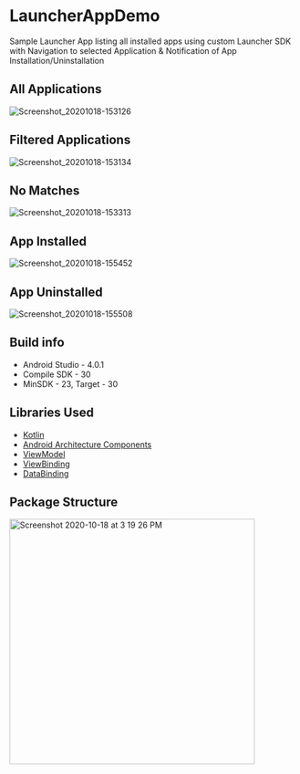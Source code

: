 # LauncherAppDemo
Sample Launcher App listing all installed apps using custom Launcher SDK with Navigation to selected Application & Notification of App Installation/Uninstallation

## All Applications ##
![Screenshot_20201018-153126](https://user-images.githubusercontent.com/14356494/96364506-97698000-1158-11eb-879b-ba4b0fe26450.png)

## Filtered Applications ##
![Screenshot_20201018-153134](https://user-images.githubusercontent.com/14356494/96364521-9e908e00-1158-11eb-9b2d-1cc39ebc0025.png)

## No Matches ##
![Screenshot_20201018-153313](https://user-images.githubusercontent.com/14356494/96364525-a4866f00-1158-11eb-98c5-8af6eb9376d1.png)

## App Installed ##
![Screenshot_20201018-155452](https://user-images.githubusercontent.com/14356494/96364917-c3860080-115a-11eb-8579-8224303acdbf.png)

## App Uninstalled ##
![Screenshot_20201018-155508](https://user-images.githubusercontent.com/14356494/96364920-c84ab480-115a-11eb-92a4-7bbd9b7fa126.png)

## Build info ##
* Android Studio - 4.0.1
* Compile SDK - 30
* MinSDK - 23, Target - 30

## Libraries Used ##
* <a href="https://kotlinlang.org/">Kotlin</a>
* <a href="https://developer.android.com/topic/libraries/architecture">Android Architecture Components</a>
* <a href="https://developer.android.com/topic/libraries/architecture/viewmodel">ViewModel</a>
* <a href="https://developer.android.com/topic/libraries/view-binding">ViewBinding</a>
* <a href="https://developer.android.com/topic/libraries/data-binding">DataBinding</a>

## Package Structure ##
<img width="430" alt="Screenshot 2020-10-18 at 3 19 26 PM" src="https://user-images.githubusercontent.com/14356494/96364529-acdeaa00-1158-11eb-9f59-69575a660fa7.png">
